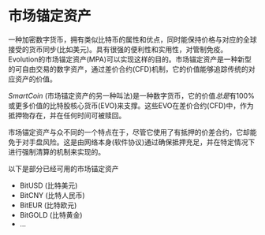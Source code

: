 # 市场锚定资产

一种加密数字货币，拥有类似比特币的属性和优点，同时能保持价格与对应的全球接受的货币同步(比如美元)。具有很强的便利性和实用性，对管制免疫。Evolution的市场锚定资产(MPA)可以实现这样的目的。市场锚定资产是一种新型的可自由交易的数字资产，通过差价合约(CFD)机制，它的价值能够追踪传统的对应资产的价值。

*SmartCoin* (市场锚定资产的另一种叫法)是一种数字货币，它的价值*总是*有100%或更多价值的比特股核心货币(EVO)来支撑。这些EVO在差价合约(CFD)中，作为抵押物存在，并在任何时间可被赎回。

市场锚定资产与众不同的一个特点在于，尽管它使用了有抵押的价差合约，它却能免于对手盘风险。这是由网络本身(软件协议)通过确保抵押充足，并在特定情况下进行强制清算的机制来实现的。

以下是部分已经可用的市场锚定资产
* BitUSD (比特美元)
* BitCNY (比特人民币)
* BitEUR (比特欧元)
* BitGOLD (比特黄金)
* ...
